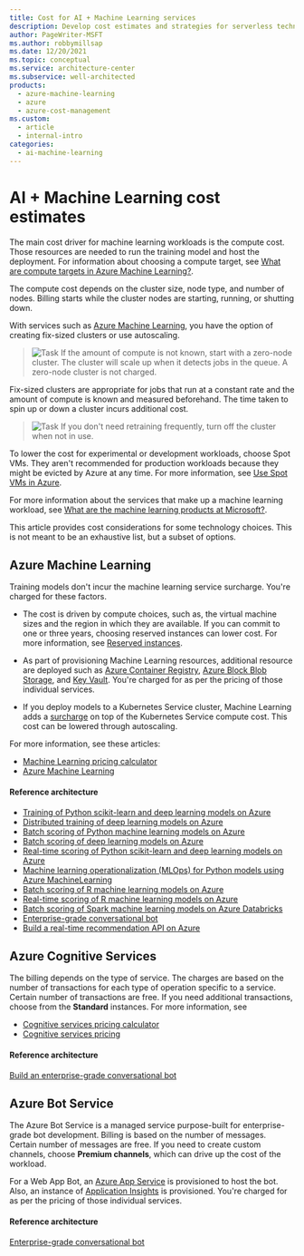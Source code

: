 ```yaml
---
title: Cost for AI + Machine Learning services
description: Develop cost estimates and strategies for serverless technologies using Azure Machine Learning, Azure Cognitive Services, or Azure Bot Service.
author: PageWriter-MSFT
ms.author: robbymillsap
ms.date: 12/20/2021
ms.topic: conceptual
ms.service: architecture-center
ms.subservice: well-architected
products:
  - azure-machine-learning
  - azure
  - azure-cost-management
ms.custom:
  - article
  - internal-intro
categories:
  - ai-machine-learning
---
```


# AI + Machine Learning cost estimates

The main cost driver for machine learning workloads is the compute cost. Those resources are needed to run the training model and host the deployment. For information about choosing a compute target, see [What are compute targets in Azure Machine Learning?](/azure/machine-learning/concept-compute-target).

The compute cost depends on the cluster size, node type, and number of nodes. Billing starts while the cluster nodes are starting, running, or shutting down.

With services such as [Azure Machine Learning](/azure/machine-learning/overview-what-is-azure-machine-learning), you have the option of creating fix-sized clusters or use autoscaling.
> ![Task](./images/i-best-practices.png) If the amount of compute is not known, start with a zero-node cluster. The cluster will scale up when it detects jobs in the queue. A zero-node cluster is not charged.

Fix-sized clusters are appropriate for jobs that run at a constant rate and the amount of compute is known and measured beforehand. The time taken to spin up or down a cluster incurs additional cost.
> ![Task](./images/i-best-practices.png) If you don't need retraining frequently, turn off the cluster when not in use.

To lower the cost for experimental or development workloads, choose Spot VMs. They aren't recommended for production workloads because they might be evicted by Azure at any time. For more information, see [Use Spot VMs in Azure](/azure/virtual-machines/windows/spot-vms).

For more information about the services that make up a machine learning workload, see [What are the machine learning products at Microsoft?](/azure/architecture/data-guide/technology-choices/data-science-and-machine-learning).

This article provides cost considerations for some technology choices. This is not meant to be an exhaustive list, but a subset of options.

## Azure Machine Learning
Training models don't incur the machine learning service surcharge. You're charged for these factors.

- The cost is driven by compute choices, such as, the virtual machine sizes and the region in which they are available. If you can commit to one or three years, choosing reserved instances can lower cost. For more information, see [Reserved instances](./optimize-vm.md#reserved-vms).

- As part of provisioning Machine Learning resources,  additional resource are deployed such as [Azure Container Registry](https://azure.microsoft.com/services/container-registry/), [Azure Block Blob Storage](https://azure.microsoft.com/pricing/details/storage/blobs/), and [Key Vault](https://azure.microsoft.com/pricing/details/key-vault/). You're charged for as per the pricing of those individual services.

- If you deploy models to a Kubernetes Service cluster, Machine Learning adds a [surcharge](https://azure.microsoft.com/pricing/details/machine-learning-service/) on top of the Kubernetes Service compute cost. This cost can be lowered through autoscaling.

For more information, see these articles:
- [Machine Learning pricing calculator](https://azure.microsoft.com/pricing/calculator/?service=machine-learning-service)
- [Azure Machine Learning](https://azure.microsoft.com/pricing/details/machine-learning/)

#### Reference architecture

-   [Training of Python scikit-learn and deep learning models on Azure](/azure/architecture/reference-architectures/ai/training-python-models)
-   [Distributed training of deep learning models on Azure](/azure/architecture/reference-architectures/ai/training-deep-learning)
-   [Batch scoring of Python machine learning models on Azure](/azure/architecture/reference-architectures/ai/batch-scoring-python)
-   [Batch scoring of deep learning models on Azure](/azure/architecture/reference-architectures/ai/batch-scoring-deep-learning)
-   [Real-time scoring of Python scikit-learn and deep learning models on Azure](/azure/architecture/reference-architectures/ai/real-time-scoring-machine-learning-models)
-   [Machine learning operationalization (MLOps) for Python models using Azure MachineLearning](/azure/architecture/reference-architectures/ai/mlops-python)
-   [Batch scoring of R machine learning models on Azure](/azure/architecture/reference-architectures/ai/batch-scoring-r-models)
-   [Real-time scoring of R machine learning models on Azure](/azure/architecture/reference-architectures/ai/realtime-scoring-r)
-   [Batch scoring of Spark machine learning models on Azure Databricks](/azure/architecture/reference-architectures/ai/batch-scoring-databricks)
-   [Enterprise-grade conversational bot](/azure/architecture/reference-architectures/ai/conversational-bot)
-   [Build a real-time recommendation API on Azure](/azure/architecture/reference-architectures/ai/real-time-recommendation)

## Azure Cognitive Services
The billing depends on the type of service. The charges are based on the number of transactions for each type of operation specific to a service. Certain number of transactions are free. If you need additional transactions, choose from the **Standard** instances. For more information, see
- [Cognitive services pricing calculator](https://azure.microsoft.com/pricing/calculator/)
- [Cognitive services pricing](https://azure.microsoft.com/pricing/details/cognitive-services/)
#### Reference architecture
[Build an enterprise-grade conversational bot](/azure/architecture/reference-architectures/ai/conversational-bot)

## Azure Bot Service

The Azure Bot Service is a managed service purpose-built for enterprise-grade bot development. Billing is based on the number of messages. Certain number of messages are free. If you need to create custom channels, choose **Premium channels**, which can drive up the cost of the workload.

For a Web App Bot, an [Azure App Service](https://azure.microsoft.com/pricing/details/app-service/) is provisioned to host the bot. Also, an instance of [Application Insights](https://azure.microsoft.com/pricing/details/application-insights/) is provisioned. You're charged for as per the pricing of those individual services.

#### Reference architecture
[Enterprise-grade conversational bot](/azure/architecture/reference-architectures/ai/conversational-bot)
